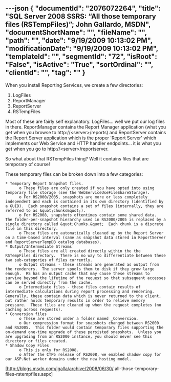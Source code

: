 ---json
{
  "documentId": "2076072264",
  "title": "SQL Server 2008 SSRS: “All those temporary files (RSTempFiles)”; John Gallardo, MSDN",
  "documentShortName": "",
  "fileName": "",
  "path": "",
  "date": "9/19/2009 10:13:02 PM",
  "modificationDate": "9/19/2009 10:13:02 PM",
  "templateId": "",
  "segmentId": "72",
  "isRoot": "False",
  "isActive": "True",
  "sortOrdinal": "",
  "clientId": "",
  "tag": ""
}
---

When you install Reporting Services, we create a few directories:

   1. LogFiles
   2. ReportManager
   3. ReportServer
   4. RSTempFiles

Most of these are fairly self explanatory.  LogFiles... well we put our log files in there.  ReportManager contains the Report Manager application (what you get when you browse to http://&lt;server&gt;/reports) and ReportServer contains the Report Server application which is the proper 'Report Server' which implements our Web Service and HTTP handler endpoints... it is what you get when you go to http://&lt;server&gt;/reportserver.

So what about that RSTempFiles thing?  Well it contains files that are temporary of course!

These temporary files can be broken down into a few categories:

    * Temporary Report Snapshot files.
          o These files are only created if you have opted into using temporary file storage (see the WebServiceUseFileShareStorage).
          o For RS2000/2005, snapshots are more or less completely independent and each is contained in its own directory (identified by a GUID).  Each snapshot contains a set of files (internally, they are referred to as &quot;chunks&quot;). 
          o For RS2008, snapshots oftentimes contain some shared data.  The folder-per-snapshot hierarchy used in RS2000/2005 is replaced by a single directory called &quot;Chunks.&quot;  Each chunk is a discrete file in this directory.
          o These files are automatically cleaned up by the Report Server on a time-based interval (same as snapshot data stored in ReportServer and ReportServerTempDB catalog databases).
    * Output/Intermediate Streams
          o These files are all created directly within the the RSTempFiles directory.  There is no way to differentiate between these two sub-categories of files currently.
          o Output streams - these streams are generated as output from the renderers.  The server spools them to disk if they grow large enough.  RS has an output cache that may cause these streams to survive beyond the lifetime of the request so that subsequent accesses can be served directly from the cache. 
          o Intermediate files - these files contain results of intermediate calculations during report processing and rendering.  Generally, these contain data which is never returned to the client, but rather holds temporary results in order to relieve memory pressure.  These files are cleaned up when the request completes (no caching across requests).
    * Conversion files
          o These are stored under a folder named _Conversion. 
          o Our compression format for snapshots changed between RS2000 and RS2005.  This folder would contain temporary files supporting the on-demand one-time upgrade of these persisted snapshots.  Unless you are upgrading from an RS2000 instance, you should never see this directory or files created.  
    * Shadow Copy Files
          o This is only for RS2008.
          o After the CTP6 release of RS2008, we enabled shadow copy for our ASP.Net worker domains under the new hosting model.

[http://blogs.msdn.com/jgalla/archive/2008/06/30/
    all-those-temporary-files-rstempfiles.aspx]

